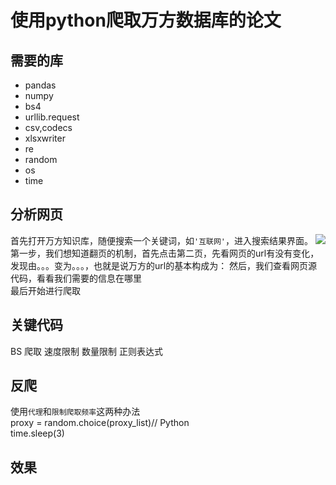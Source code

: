 
使用python爬取万方数据库的论文
====
需要的库
------
* pandas 
* numpy
* bs4
* urllib.request
* csv,codecs
* xlsxwriter
* re
* random
* os
* time

分析网页
-------
首先打开万方知识库，随便搜索一个关键词，如`'互联网'`，进入搜索结果界面。
![](https://github.com/jbxiang/pictures_wf/raw/wf_results_page.JPG)
第一步，我们想知道翻页的机制，首先点击第二页，先看网页的url有没有变化，发现由。。。变为。。。，也就是说万方的url的基本构成为：
然后，我们查看网页源代码，看看我们需要的信息在哪里  
最后开始进行爬取

关键代码
--------  
BS
爬取
速度限制
数量限制
正则表达式



反爬
--------
使用`代理`和`限制爬取频率`这两种办法    
proxy = random.choice(proxy_list)// Python  
time.sleep(3)

效果
--------

